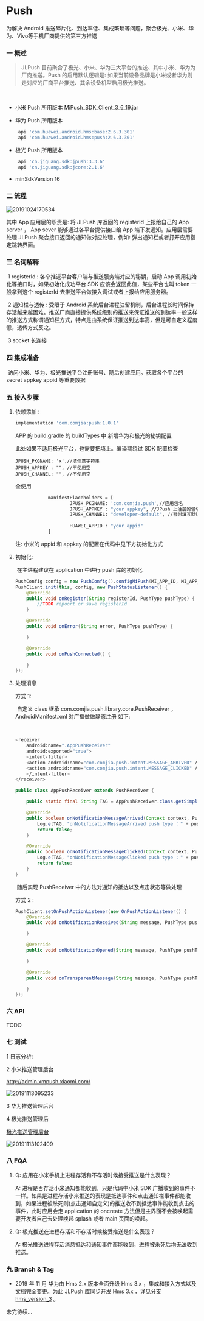 # Push
为解决 Android 推送碎片化、到达率低、集成繁琐等问题，聚合极光、小米、华为、Vivo等手机厂商提供的第三方推送



### 一 概述



> JLPush 目前聚合了极光、小米、华为三大平台的推送、其中小米、华为为厂商推送。Push 的启用默认逻辑是: 如果当前设备品牌是小米或者华为则走对应的厂商平台推送、其余设备机型启用极光推送。

​	 

- 小米 Push 所用版本 MiPush_SDK_Client_3_6_19.jar

- 华为 Push 所用版本 

  ```bash
   api 'com.huawei.android.hms:base:2.6.3.301'
   api 'com.huawei.android.hms:push:2.6.3.301'
  ```

- 极光 Push 所用版本

  ```bash
   api 'cn.jiguang.sdk:jpush:3.3.6'
   api 'cn.jiguang.sdk:jcore:2.1.6'
  ```

- minSdkVersion 16

### 二 流程



![20191024170534](./images/20191024170534.jpg)



其中 App 应用层的职责是: 将 JLPush 库返回的 registerId 上报给自己的 App server ， App sever 能够通过各平台提供接口给 App 端下发通知。应用层需要处理 JLPush 聚合接口返回的通知做对应处理，例如: 弹出通知栏或者打开应用指定跳转界面。



### 三 名词解释

​		1 registerId : 各个推送平台客户端与推送服务端对应的秘钥，启动 App 调用初始化等接口时，如果初始化成功平台 SDK 应该会返回此值，某些平台也叫 token 一般拿到这个 registerId 去推送平台做接入调试或者上报给应用服务器。

​		2 通知栏与透传 : 受限于 Android 系统后台进程驻留机制，后台进程长时间保持存活越来越困难。推送厂商直接提供系统级别的推送来保证推送的到达率一般这样的推送方式称谓通知栏方式，特点是由系统保证推送到达率高，但是可自定义程度低，透传方式反之。

​		3 socket 长连接



### 四 集成准备

​      访问小米、华为、极光推送平台注册账号、随后创建应用。获取各个平台的 secret  appkey  appid 等重要数据



### 五 接入步骤



1. 依赖添加 : 

   ```bash
   implementation 'com.comjia:push:1.0.1'
   ```

   

   APP 的 build.gradle 的 buildTypes 中 新增华为和极光的秘钥配置 

   此处如果不适用极光平台，也需要把填上。编译期绕过 SDK 配置检查

   ```
   JPUSH_PKGNAME: 'x',//填任意字符串
   JPUSH_APPKEY : "", //不使用空
   JPUSH_CHANNEL: "", //不使用空
   ```

   全使用

   ```bash
               manifestPlaceholders = [
                       JPUSH_PKGNAME: 'com.comjia.push',//应用包名
                       JPUSH_APPKEY : "your appkey", //JPush 上注册的包名对应的 Appkey.
                       JPUSH_CHANNEL: "developer-default", //暂时填写默认值即可.
                       
                       HUAWEI_APPID : "your appid"
               ]
   ```

   注: 小米的 appid 和 appkey 的配置在代码中见下方初始化方式

   

2. 初始化:

   ​	在主进程建议在 application 中进行 push 库的初始化

   ```java
   PushConfig config = new PushConfig().configMiPush(MI_APP_ID, MI_APP_KEY);
   PushClient.init(this, config, new PushStatusListener() {
       @Override
       public void onRegister(String registerId, PushType pushType) {
           //TODO repoort or save registerId
       }
   
       @Override
       public void onError(String error, PushType pushType) {
   
       }
   
       @Override
       public void onPushConnected() {
   
       }
   });
   ```

   

   

3. 处理消息

   方式 1: 

   ​	自定义 class 继承  com.comjia.push.library.core.PushReceiver ，AndroidManifest.xml 对广播做做静态注册 如下:

   ​	

   ```bash
   <receiver
       android:name=".AppPushReceiver"
       android:exported="true">
       <intent-filter>
       <action android:name="com.comjia.push.intent.MESSAGE_ARRIVED" />
       <action android:name="com.comjia.push.intent.MESSAGE_CLICKED" />
       </intent-filter>
   </receiver>
   ```

   

   ```java
   public class AppPushReceiver extends PushReceiver {
   
       public static final String TAG = AppPushReceiver.class.getSimpleName();
   
       @Override
       public boolean onNotificationMessageArrived(Context context, PushType pushType, String notificationMessage) {
           Log.e(TAG, "onNotificationMessageArrived push type ：" + pushType + " message ：" + notificationMessage);
           return false;
       }
   
       @Override
       public boolean onNotificationMessageClicked(Context context, PushType pushType, String notificationMessage) {
           Log.e(TAG, "onNotificationMessageClicked push type ：" + pushType + " message ：" + notificationMessage);
           return false;
       }
   }
   ```

   

   ​	随后实现 PushReceiver 中的方法对通知的抵达以及点击状态等做处理

   

   方式 2 : 

   ```java
   PushClient.setOnPushActionListener(new OnPushActionListener() {
       @Override
       public void onNotificationReceived(String message, PushType pushType) {
   
       }
   
       @Override
       public void onNotificationOpened(String message, PushType pushType) {
   
       }
   
       @Override
       public void onTransparentMessage(String message, PushType pushType) {
   
       }
   });
   ```



### 六 API

TODO



### 七 测试

1 日志分析:

2 小米推送管理后台

http://admin.xmpush.xiaomi.com/ 

![20191113095233](images/20191113095233.jpg)

3 华为推送管理后台

4 极光推送管理后

[极光推送管理后台](https://www.jiguang.cn/jpush2/#/app/0dc337f2661e3264374bcd05/push_form/notification)

![20191113102409](images/20191113102409.jpg)





### 八 FQA

1. Q: 应用在小米手机上进程存活和不存活时候接受推送是什么表现？

   A: 进程是否存活小米通知都能收到，只是代码中小米 SDK 广播收到的事件不一样。如果是进程存活小米推送的表现是抵达事件和点击通知栏事件都能收到，如果进程被杀死则(点击通知自定义)的推送收不到抵达事件能收到点击的事件，此时应用会走 application 的 oncreate 方法但是主界面不会被唤起需要开发者自己去处理唤起 splash 或者 main 页面的唤起。

2. Q: 极光推送在进程存活和不存活时候接受推送是什么表现？

   A: 极光推送进程存活消息抵达和通知事件都能收到，进程被杀死后均无法收到推送。  

### 九 Branch & Tag

- 2019 年 11 月 华为由 Hms 2.x  版本全面升级 Hms 3.x ，集成和接入方式以及文档完全变更。为此 JLPush 库同步开发 Hms 3.x ，详见分支 [hms_version_3](https://github.com/13120241790/Push/tree/hms_version_3) 。



未完待续...